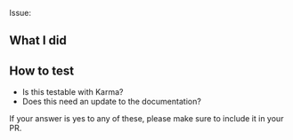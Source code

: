 Issue:

## What I did

## How to test

- Is this testable with Karma?
- Does this need an update to the documentation?

If your answer is yes to any of these, please make sure to include it in your PR.

